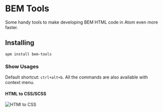 # BEM Tools

Some handy tools to make developing BEM HTML code in Atom even more faster.

## Installing

`apm install bem-tools`

### Show Usages
Default shortcut: `ctrl+alt+b`.
All the commands are also available with context menu.

#### HTML to CSS/SCSS
![HTMl to CSS](https://raw.githubusercontent.com/pvoznyuk/atom-bem-tools/master/demo/html-to-css.gif)
